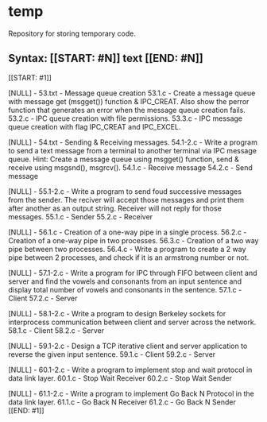 # temp
Repository for storing temporary code.

Syntax:
[[START: #N]]
text
[[END: #N]]
----------

[[START: #1]]

[NULL] - 
53.txt - Message queue creation
53.1.c - Create a message queue with message get (msgget()) function & IPC_CREAT. Also show the perror function that generates an error when the message queue creation fails.
53.2.c - IPC queue creation with file permissions.
53.3.c - IPC message queue creation with flag IPC_CREAT and IPC_EXCEL.

[NULL] - 
54.txt - Sending & Receiving messages.
54.1-2.c - Write a program to send a text message from a terminal to another terminal via IPC message queue. Hint: Create a message queue using msgget() function, send & receive using msgsnd(), msgrcv().
54.1.c - Receive message
54.2.c - Send message

[NULL] - 
55.1-2.c - Write a program to send foud successive messages from the sender. The reciver will accept those messages and print them after another as an output string. Receiver will not reply for those messages.
55.1.c - Sender
55.2.c - Receiver

[NULL] - 
56.1.c - Creation of a one-way pipe in a single process.
56.2.c - Creation of a one-way pipe in two processes.
56.3.c - Creation of a two way pipe between two processes.
56.4.c - Write a program to create a 2 way pipe between 2 processes, and check if it is an armstrong number or not.

[NULL] - 
57.1-2.c - Write a program for IPC through FIFO between client and server and find the vowels and consonants from an input sentence and display total number of vowels and consonants in the sentence.
57.1.c - Client
57.2.c - Server

[NULL] - 
58.1-2.c - Write a program to design Berkeley sockets for interprocess communication between client and server across the network.
58.1.c - Client
58.2.c - Server

[NULL] -
59.1-2.c - Design a TCP iterative client and server application to reverse the given input sentence.
59.1.c - Client
59.2.c - Server

[NULL] - 
60.1-2.c - Write a program to implement stop and wait protocol in data link layer.
60.1.c - Stop Wait Receiver
60.2.c - Stop Wait Sender

[NULL] - 
61.1-2.c - Write a program to implement Go Back N Protocol in the data link layer.
61.1.c - Go Back N Receiver
61.2.c - Go Back N Sender
[[END: #1]]
